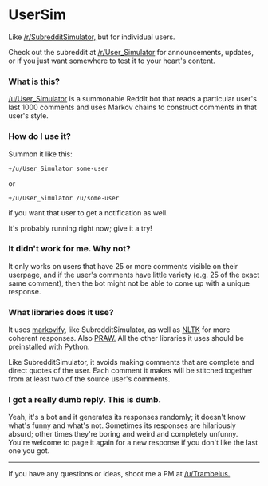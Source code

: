 # UserSim
Like [/r/SubredditSimulator,](http://www.reddit.com/r/SubredditSimulator) but for individual users.

Check out the subreddit at [/r/User_Simulator](http://www.reddit.com/r/User_Simulator) for announcements, updates, or if you just want somewhere to test it to your heart's content.

### What is this?

[/u/User_Simulator](http://www.reddit.com/user/User_Simulator) is a summonable Reddit bot that reads a particular user's last 1000 comments and uses Markov chains to construct comments in that user's style.

### How do I use it?

Summon it like this:

    +/u/User_Simulator some-user
  
or

    +/u/User_Simulator /u/some-user
  
if you want that user to get a notification as well.

It's probably running right now; give it a try!

### It didn't work for me. Why not?

It only works on users that have 25 or more comments visible on their userpage, and if the user's comments have little variety (e.g. 25 of the exact same comment), then the bot might not be able to come up with a unique response.

### What libraries does it use?

It uses [markovify](https://github.com/jsvine/markovify), like SubredditSimulator, as well as [NLTK](http://www.nltk.org/) for more coherent responses. Also [PRAW.](https://praw.readthedocs.org/en/v3.1.0/) All the other libraries it uses should be preinstalled with Python.

Like SubredditSimulator, it avoids making comments that are complete and direct quotes of the user. Each comment it makes will be stitched together from at least two of the source user's comments.


### I got a really dumb reply. This is dumb.

Yeah, it's a bot and it generates its responses randomly; it doesn't know what's funny and what's not. Sometimes its responses are hilariously absurd; other times they're boring and weird and completely unfunny. You're welcome to page it again for a new response if you don't like the last one you got.

-----

If you have any questions or ideas, shoot me a PM at [/u/Trambelus.](https://www.reddit.com/message/compose/?to=trambelus)
